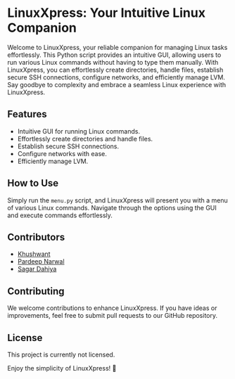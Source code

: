 # LinuxXpress: Your Intuitive Linux Companion

Welcome to LinuxXpress, your reliable companion for managing Linux tasks effortlessly. This Python script provides an intuitive GUI, allowing users to run various Linux commands without having to type them manually. With LinuxXpress, you can effortlessly create directories, handle files, establish secure SSH connections, configure networks, and efficiently manage LVM. Say goodbye to complexity and embrace a seamless Linux experience with LinuxXpress.

## Features

- Intuitive GUI for running Linux commands.
- Effortlessly create directories and handle files.
- Establish secure SSH connections.
- Configure networks with ease.
- Efficiently manage LVM.

## How to Use

Simply run the `menu.py` script, and LinuxXpress will present you with a menu of various Linux commands. Navigate through the options using the GUI and execute commands effortlessly.

## Contributors

- [Khushwant](https://github.com/laboromniavincit1)
- [Pardeep Narwal](https://github.com/Narwal25)
- [Sagar Dahiya](https://github.com/fosssil)
  
## Contributing

We welcome contributions to enhance LinuxXpress. If you have ideas or improvements, feel free to submit pull requests to our GitHub repository.

## License

This project is currently not licensed.

Enjoy the simplicity of LinuxXpress! 🐧
